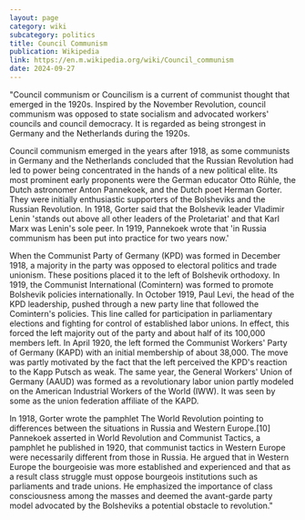 ```yaml
---
layout: page
category: wiki
subcategory: politics
title: Council Communism
publication: Wikipedia
link: https://en.m.wikipedia.org/wiki/Council_communism
date: 2024-09-27
---
```


"Council communism or Councilism is a current of communist thought that emerged in the 1920s. Inspired by the November Revolution, council communism was opposed to state socialism and advocated workers' councils and council democracy. It is regarded as being strongest in Germany and the Netherlands during the 1920s.

Council communism emerged in the years after 1918, as some communists in Germany and the Netherlands concluded that the Russian Revolution had led to power being concentrated in the hands of a new political elite. Its most prominent early proponents were the German educator Otto Rühle, the Dutch astronomer Anton Pannekoek, and the Dutch poet Herman Gorter. They were initially enthusiastic supporters of the Bolsheviks and the Russian Revolution. In 1918, Gorter said that the Bolshevik leader Vladimir Lenin 'stands out above all other leaders of the Proletariat' and that Karl Marx was Lenin's sole peer. In 1919, Pannekoek wrote that 'in Russia communism has been put into practice for two years now.'

When the Communist Party of Germany (KPD) was formed in December 1918, a majority in the party was opposed to electoral politics and trade unionism. These positions placed it to the left of Bolshevik orthodoxy. In 1919, the Communist International (Comintern) was formed to promote Bolshevik policies internationally. In October 1919, Paul Levi, the head of the KPD leadership, pushed through a new party line that followed the Comintern's policies. This line called for participation in parliamentary elections and fighting for control of established labor unions. In effect, this forced the left majority out of the party and about half of its 100,000 members left. In April 1920, the left formed the Communist Workers' Party of Germany (KAPD) with an initial membership of about 38,000. The move was partly motivated by the fact that the left perceived the KPD's reaction to the Kapp Putsch as weak. The same year, the General Workers' Union of Germany (AAUD) was formed as a revolutionary labor union partly modeled on the American Industrial Workers of the World (IWW). It was seen by some as the union federation affiliate of the KAPD.

In 1918, Gorter wrote the pamphlet The World Revolution pointing to differences between the situations in Russia and Western Europe.[10] Pannekoek asserted in World Revolution and Communist Tactics, a pamphlet he published in 1920, that communist tactics in Western Europe were necessarily different from those in Russia. He argued that in Western Europe the bourgeoisie was more established and experienced and that as a result class struggle must oppose bourgeois institutions such as parliaments and trade unions. He emphasized the importance of class consciousness among the masses and deemed the avant-garde party model advocated by the Bolsheviks a potential obstacle to revolution."
